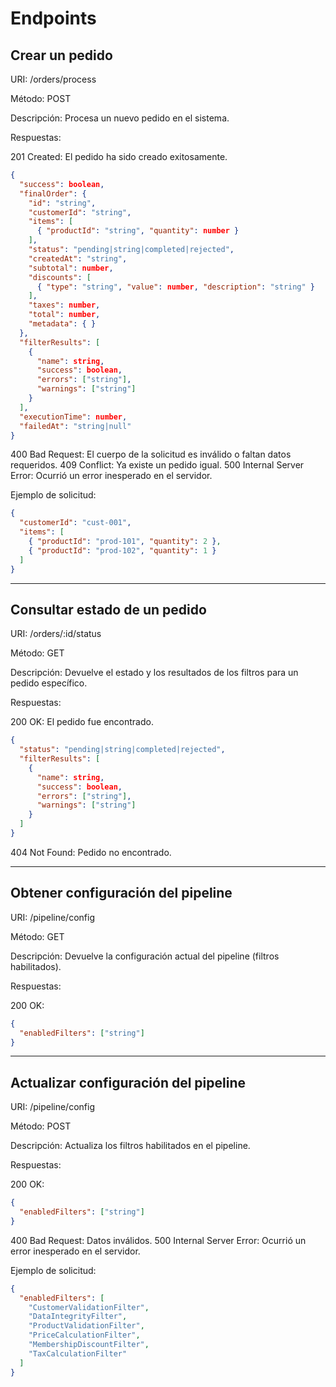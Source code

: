# Endpoints

## Crear un pedido

URI: /orders/process

Método: POST

Descripción: Procesa un nuevo pedido en el sistema.

Respuestas:

201 Created: El pedido ha sido creado exitosamente.

```json
{
  "success": boolean,
  "finalOrder": {
    "id": "string",
    "customerId": "string",
    "items": [
      { "productId": "string", "quantity": number }
    ],
    "status": "pending|string|completed|rejected",
    "createdAt": "string",
    "subtotal": number,
    "discounts": [
      { "type": "string", "value": number, "description": "string" }
    ],
    "taxes": number,
    "total": number,
    "metadata": { }
  },
  "filterResults": [
    {
      "name": string,
      "success": boolean,
      "errors": ["string"],
      "warnings": ["string"]
    }
  ],
  "executionTime": number,
  "failedAt": "string|null"
}
```

400 Bad Request: El cuerpo de la solicitud es inválido o faltan datos requeridos.
409 Conflict: Ya existe un pedido igual.
500 Internal Server Error: Ocurrió un error inesperado en el servidor.

Ejemplo de solicitud:

```json
{
  "customerId": "cust-001",
  "items": [
    { "productId": "prod-101", "quantity": 2 },
    { "productId": "prod-102", "quantity": 1 }
  ]
}
```

---

## Consultar estado de un pedido

URI: /orders/:id/status

Método: GET

Descripción: Devuelve el estado y los resultados de los filtros para un pedido específico.

Respuestas:

200 OK: El pedido fue encontrado.

```json
{
  "status": "pending|string|completed|rejected",
  "filterResults": [
    {
      "name": string,
      "success": boolean,
      "errors": ["string"],
      "warnings": ["string"]
    }
  ]
}
```

404 Not Found: Pedido no encontrado.

---

## Obtener configuración del pipeline

URI: /pipeline/config

Método: GET

Descripción: Devuelve la configuración actual del pipeline (filtros habilitados).

Respuestas:

200 OK:

```json
{
  "enabledFilters": ["string"]
}
```

---

## Actualizar configuración del pipeline

URI: /pipeline/config

Método: POST

Descripción: Actualiza los filtros habilitados en el pipeline.

Respuestas:

200 OK:

```json
{
  "enabledFilters": ["string"]
}
```

400 Bad Request: Datos inválidos.
500 Internal Server Error: Ocurrió un error inesperado en el servidor.

Ejemplo de solicitud:

```json
{
  "enabledFilters": [
    "CustomerValidationFilter",
    "DataIntegrityFilter",
    "ProductValidationFilter",
    "PriceCalculationFilter",
    "MembershipDiscountFilter",
    "TaxCalculationFilter"
  ]
}
```
